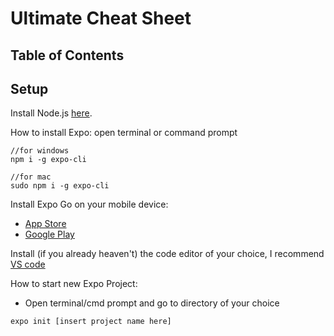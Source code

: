 # Ultimate Cheat Sheet

## Table of Contents

## Setup

Install Node.js [here](https://nodejs.org/en/).

How to install Expo: open terminal or command prompt

```
//for windows
npm i -g expo-cli

//for mac
sudo npm i -g expo-cli
```

Install Expo Go on your mobile device:
- [App Store](https://apps.apple.com/us/app/expo-go/id982107779)
- [Google Play](https://play.google.com/store/apps/details?id=host.exp.exponent&hl=en_US&gl=US)

Install (if you already heaven't) the code editor of your choice, I recommend [VS code](https://code.visualstudio.com/)

How to start new Expo Project:
- Open terminal/cmd prompt and go to directory of your choice
```
expo init [insert project name here]
```
